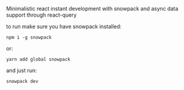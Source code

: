 Minimalistic react instant development with snowpack and async data support through react-query

to run make sure you have snowpack installed:
```
npm i -g snowpack
```
or:
```
yarn add global snowpack
```
and just run:

```
snowpack dev
```

